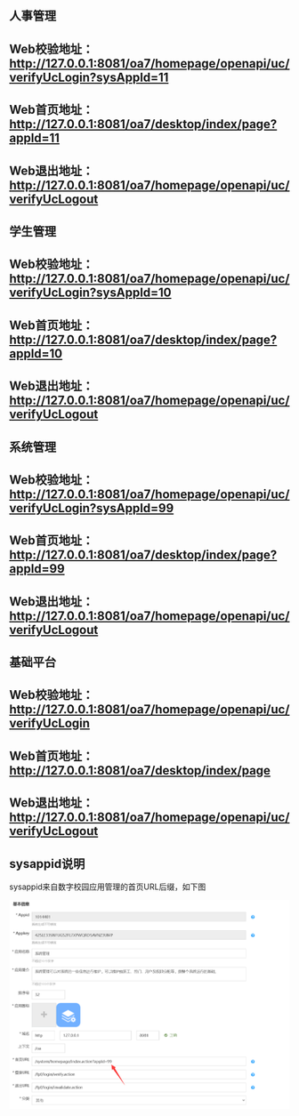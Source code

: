 ## **人事管理** 

## Web校验地址：http://127.0.0.1:8081/oa7/homepage/openapi/uc/verifyUcLogin?sysAppId=11 

## Web首页地址：http://127.0.0.1:8081/oa7/desktop/index/page?appId=11 

## Web退出地址：http://127.0.0.1:8081/oa7/homepage/openapi/uc/verifyUcLogout

## **学生管理**

##  Web校验地址：http://127.0.0.1:8081/oa7/homepage/openapi/uc/verifyUcLogin?sysAppId=10 

## Web首页地址：http://127.0.0.1:8081/oa7/desktop/index/page?appId=10 

## Web退出地址：http://127.0.0.1:8081/oa7/homepage/openapi/uc/verifyUcLogout

## **系统管理** 

## Web校验地址：http://127.0.0.1:8081/oa7/homepage/openapi/uc/verifyUcLogin?sysAppId=99 

## Web首页地址：http://127.0.0.1:8081/oa7/desktop/index/page?appId=99 

## Web退出地址：http://127.0.0.1:8081/oa7/homepage/openapi/uc/verifyUcLogout

## **基础平台** 

## Web校验地址：http://127.0.0.1:8081/oa7/homepage/openapi/uc/verifyUcLogin 

## Web首页地址：http://127.0.0.1:8081/oa7/desktop/index/page 

## Web退出地址：http://127.0.0.1:8081/oa7/homepage/openapi/uc/verifyUcLogout



## **sysappid说明**

sysappid来自数字校园应用管理的首页URL后缀，如下图

![](https://raw.githubusercontent.com/maincooss/boomb/main/Clip_20220613_201047.png)
